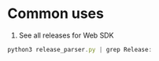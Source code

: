 # Common uses

1. See all releases for Web SDK
```javascript
python3 release_parser.py | grep Release:
```
